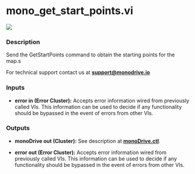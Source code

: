 # mono_get_start_points.vi

<p class="img_container">
<img class="lg_img" src="../mono_get_start_points.png"/>
</p>

### Description

Send the GetStartPoints command to obtain the starting points for the map.s

For technical support contact us at <b>support@monodrive.io</b> 

### Inputs

- **error in (Error Cluster):** Accepts error information wired from previously called VIs. This information can be used to decide if any functionality should be bypassed in the event of errors from other VIs. 

### Outputs

- **monoDrive out (Cluster):** See description at [**monoDrive.ctl**](../structures/monoDrive.md). 

- **error out (Error Cluster):** Accepts error information wired from previously called VIs. This information can be used to decide if any functionality should be bypassed in the event of errors from other VIs. 

<p>&nbsp;</p>
